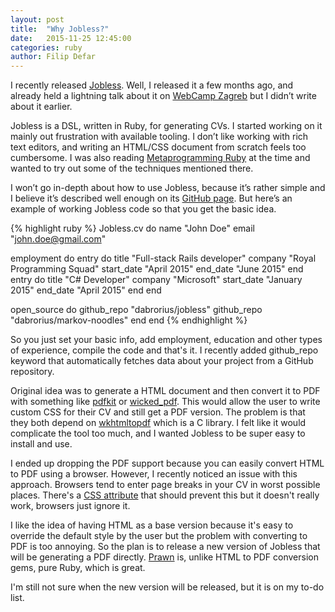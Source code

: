 ```yaml
---
layout: post
title:  "Why Jobless?"
date:   2015-11-25 12:45:00
categories: ruby
author: Filip Defar
---
```

I recently released [Jobless](https://github.com/dabrorius/jobless). Well, I released it a few months ago, and already held a lightning talk about it on [WebCamp Zagreb](https://2015.webcampzg.org/) but I didn’t write about it earlier.

Jobless is a DSL, written in Ruby, for generating CVs. I started working on it mainly out frustration with available tooling. I don’t like working with rich text editors, and writing an HTML/CSS document from scratch feels too cumbersome. I was also reading [Metaprogramming Ruby](https://pragprog.com/book/ppmetr/metaprogramming-ruby) at the time and wanted to try out some of the techniques mentioned there.

I won’t go in-depth about how to use Jobless, because it’s rather simple and I believe it’s described well enough on its [GitHub page](https://github.com/dabrorius/jobless). But here’s an example of working Jobless code so that you get the basic idea.

{% highlight ruby %}
Jobless.cv do
  name "John Doe"
  email "john.doe@gmail.com"

  employment do
    entry do
      title "Full-stack Rails developer"
      company "Royal Programming Squad"
      start_date "April 2015"
      end_date "June 2015"
    end
    entry do
      title "C# Developer"
      company "Microsoft"
      start_date "January 2015"
      end_date "April 2015"
    end
  end

  open_source do
    github_repo "dabrorius/jobless"
    github_repo "dabrorius/markov-noodles"
  end
end
{% endhighlight %}

So you just set your basic info, add employment, education
and other types of experience, compile the code and that's it.
I recently added github_repo keyword that automatically
fetches data about your project from a GitHub repository.

Original idea was to generate a HTML document and then convert it to PDF with something like [pdfkit](https://github.com/pdfkit/pdfkit) or [wicked_pdf](https://github.com/mileszs/wicked_pdf). 
This would allow the user to write custom CSS for their CV and still get a PDF version.
The problem is that they both depend on [wkhtmltopdf](https://github.com/pdfkit/pdfkit/wiki/Installing-WKHTMLTOPDF)
which is a C library. I felt like it would complicate the tool
too much, and I wanted Jobless to be super easy to install and use.

I ended up dropping the PDF support because you can easily convert HTML to PDF
using a browser. However, I recently noticed an issue with this approach. Browsers
tend to enter page breaks in your CV in worst possible places. There's a [CSS
attribute](http://www.w3schools.com/cssref/pr_print_pagebi.asp) that should prevent this but it doesn't really work, browsers just ignore it.

I like the idea of having HTML as a base version because it's easy to override
the default style by the user but the problem with converting to PDF is too annoying.
So the plan is to release a new version of Jobless that will be generating a
PDF directly. [Prawn](http://prawnpdf.org/) is, unlike HTML to PDF conversion gems, pure Ruby, which is great.

I'm still not sure when the new version will be released, but it is on my to-do list.
